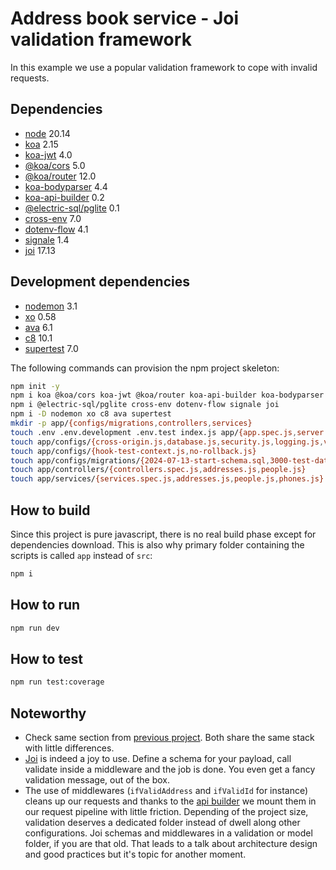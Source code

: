 # Address book service - Joi validation framework

In this example we use a popular validation framework to cope with invalid
requests.

## Dependencies

- [node][node] 20.14
- [koa][koa] 2.15
- [koa-jwt][koa-jwt] 4.0
- [@koa/cors][koa-cors] 5.0
- [@koa/router][koa-router] 12.0
- [koa-bodyparser][koa-bodyparser] 4.4
- [koa-api-builder][koa-api-builder] 0.2
- [@electric-sql/pglite][pglite] 0.1
- [cross-env][cross-env] 7.0
- [dotenv-flow][dotenv-flow] 4.1
- [signale][signale] 1.4
- [joi][joi] 17.13

## Development dependencies

- [nodemon][nodemon] 3.1
- [xo][xo] 0.58
- [ava][ava] 6.1
- [c8][c8] 10.1
- [supertest][supertest] 7.0

The following commands can provision the npm project skeleton:

```bash
npm init -y 
npm i koa @koa/cors koa-jwt @koa/router koa-api-builder koa-bodyparser
npm i @electric-sql/pglite cross-env dotenv-flow signale joi
npm i -D nodemon xo c8 ava supertest
mkdir -p app/{configs/migrations,controllers,services}
touch .env .env.development .env.test index.js app/{app.spec.js,server.js} 
touch app/configs/{cross-origin.js,database.js,security.js,logging.js,validation.js} 
touch app/configs/{hook-test-context.js,no-rollback.js}
touch app/configs/migrations/{2024-07-13-start-schema.sql,3000-test-data.sql}
touch app/controllers/{controllers.spec.js,addresses.js,people.js}
touch app/services/{services.spec.js,addresses.js,people.js,phones.js}
```

## How to build

Since this project is pure javascript, there is no real build phase except for
dependencies download. This is also why primary folder containing the scripts is
called `app` instead of `src`:

```bash
npm i
```

## How to run

```bash
npm run dev
```

## How to test

```bash
npm run test:coverage
```

## Noteworthy

- Check same section from [previous project][proj02]. Both share the same stack
  with little differences.
- [Joi][joi] is indeed a joy to use. Define a schema for your payload, call
  validate inside a middleware and the job is done. You even get a fancy
  validation message, out of the box.
- The use of middlewares (`ifValidAddress` and `ifValidId` for instance) cleans
  up our requests and thanks to the [api builder][koa-api-builder] we mount them
  in our request pipeline with little friction. Depending of the project size,
  validation deserves a dedicated folder instead of dwell along other
  configurations. Joi schemas and middlewares in a validation or model folder,
  if you are that old. That leads to a talk about architecture design and good
  practices but it's topic for another moment.

[node]: https://nodejs.org
[koa]: https://koajs.com
[koa-jwt]: https://www.npmjs.com/package/koa-jwt
[koa-cors]: https://www.npmjs.com/package/@koa/cors
[koa-router]: https://www.npmjs.com/package/koa-router
[koa-bodyparser]: https://www.npmjs.com/package/koa-bodyparser
[koa-api-builder]: https://www.npmjs.com/package/koa-api-builder
[pglite]: https://www.npmjs.com/package/@electric-sql/pglite
[cross-env]: https://www.npmjs.com/package/cross-env
[dotenv-flow]: https://www.npmjs.com/package/dotenv-flow
[signale]: https://www.npmjs.com/package/signale
[joi]: https://joi.dev/
[nodemon]: <https://www.npmjs.com/package/nodemon>
[xo]: <https://www.npmjs.com/package/xo>
[ava]: <https://www.npmjs.com/package/ava>
[c8]: <https://www.npmjs.com/package/c8>
[supertest]: <https://www.npmjs.com/package/supertest>
[proj02]: ../02-address-book-manual-validation/README.md
